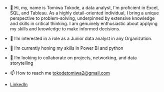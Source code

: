 - 👋 Hi, my, name is Tomiwa Tokode, a data analyst, I'm proficient in Excel, SQL, and Tableau. As a highly detail-oriented individual, I bring a unique perspective to problem-solving, underpinned by extensive knowledge and skills in critical thinking.
I am genuinely enthusiastic about applying my skills and knowledge to make informed decisions.

- 👀 I’m interested in a role as a Junior data analyst in any Organization.

- 🌱 I’m currently honing my skills in Power BI and python

- 💞️ I’m looking to collaborate on projects, networking, and data storytelling 
 
- 📫 How to reach me tokodetomiwa2@gmail.com
- [LinkedIn](https://www.linkedin.com/in/tomiwa-t-a8948a14b/)

<!---
Emmanuelson321/Emmanuelson321 is a ✨ special ✨ repository because its `README.md` (this file) appears on your GitHub profile.
You can click the Preview link to take a look at your changes.
--->
